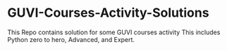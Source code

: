 # GUVI-Courses-Activity-Solutions
This Repo contains solution for some GUVI courses activity
This includes Python zero to hero, Advanced, and Expert.
